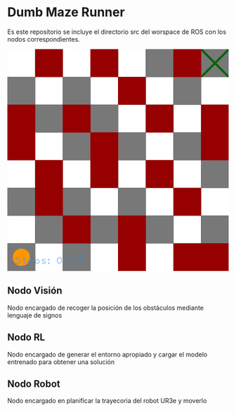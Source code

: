 # Dumb Maze Runner

Es este repositorio se incluye el directorio src del worspace de ROS con los nodos correspondientes.

![](https://github.com/EndikaEiros/dumb_maze_runner/blob/main/Examples.gif)

## Nodo Visión

Nodo encargado de recoger la posición de los obstáculos mediante lenguaje de signos

## Nodo RL

Nodo encargado de generar el entorno apropiado y cargar el modelo entrenado para obtener una solución

## Nodo Robot

Nodo encargado en planificar la trayecoria del robot UR3e y moverlo
